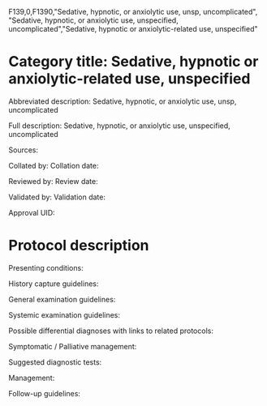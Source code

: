 F139,0,F1390,"Sedative, hypnotic, or anxiolytic use, unsp, uncomplicated", "Sedative, hypnotic, or anxiolytic use, unspecified, uncomplicated","Sedative, hypnotic or anxiolytic-related use, unspecified"
# Category title: Sedative, hypnotic or anxiolytic-related use, unspecified

Abbreviated description: Sedative, hypnotic, or anxiolytic use, unsp, uncomplicated

Full description: Sedative, hypnotic, or anxiolytic use, unspecified, uncomplicated

Sources:

Collated by:
Collation date:

Reviewed by:
Review date:

Validated by:
Validation date:

Approval UID:

# Protocol description

Presenting conditions:

History capture guidelines:

General examination guidelines:

Systemic examination guidelines:

Possible differential diagnoses with links to related protocols:

Symptomatic / Palliative management:

Suggested diagnostic tests:

Management:

Follow-up guidelines:
